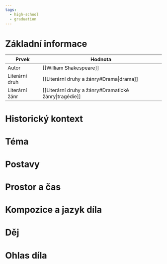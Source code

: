 ```yaml
---
tags:
  - high-school
  - graduation
---
```

# Základní informace
| Prvek          | Hodnota                                                |
| -------------- | ------------------------------------------------------ |
| Autor          | [[William Shakespeare]]                                |
| Literární druh | [[Literární druhy a žánry#Drama\|drama]]               |
| Literární žánr | [[Literární druhy a žánry#Dramatické žánry\|tragédie]] |
# Historický kontext
# Téma
# Postavy
# Prostor a čas
# Kompozice a jazyk díla
# Děj
# Ohlas díla